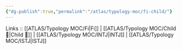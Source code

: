 ```yaml
---
{"dg-publish":true,"permalink":"/atlas/typology-moc/fi-child/"}
---
```


Links :: [[ATLAS/Typology MOC/Fi\|Fi]] | [[ATLAS/Typology MOC/Child 🧒\|Child 🧒]] | [[ATLAS/Typology MOC/INTJ\|INTJ]] | [[ATLAS/Typology MOC/ISTJ\|ISTJ]]

